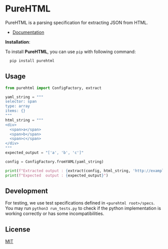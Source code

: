 # PureHTML

PureHTML is a parsing specification for extracting JSON from HTML.

- [Documentation](https://purescraps.github.io/purehtml/)

**Installation**:

To install **PureHTML**, you can use `pip` with following command:

```bash
  pip install purehtml
```

## Usage

```python
from purehtml import ConfigFactory, extract

yaml_string = """
selector: span
type: array
items: {}
"""
html_string = """
<div>
  <span>a</span>
  <span>b</span>
  <span>c</span>
</div>
"""
expected_output = "['a', 'b', 'c']"

config = ConfigFactory.fromYAML(yaml_string)

print(f"Extracted output : {extract(config, html_string, 'http://example.com')}")
print(f"Expected  output : {expected_output}")

```

## Development

For testing, we use test specifications defined in `<purehtml root>/specs`.
You may run `python3 run_tests.py` to check if the python implementation
is working correctly or has some incompatibilities.

## License

[MIT](https://choosealicense.com/licenses/mit/)
